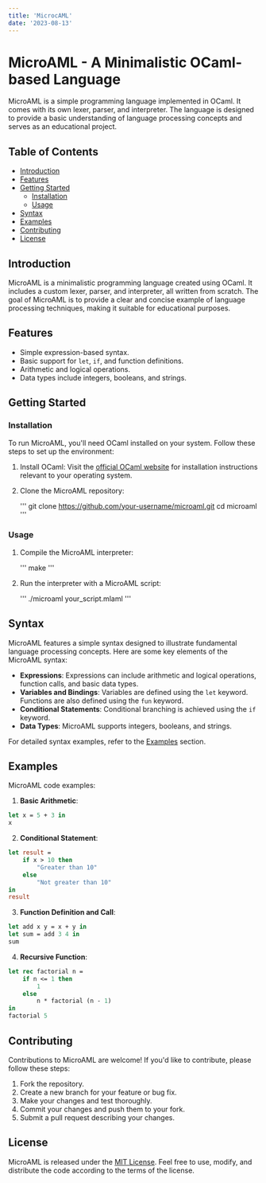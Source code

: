 ```yaml
---
title: 'MicrocAML'
date: '2023-08-13'
---
```


# MicroAML - A Minimalistic OCaml-based Language

MicroAML is a simple programming language implemented in OCaml. It comes with its own lexer, parser, and interpreter. The language is designed to provide a basic understanding of language processing concepts and serves as an educational project.

## Table of Contents

- [Introduction](#introduction)
- [Features](#features)
- [Getting Started](#getting-started)
  - [Installation](#installation)
  - [Usage](#usage)
- [Syntax](#syntax)
- [Examples](#examples)
- [Contributing](#contributing)
- [License](#license)

## Introduction

MicroAML is a minimalistic programming language created using OCaml. It includes a custom lexer, parser, and interpreter, all written from scratch. The goal of MicroAML is to provide a clear and concise example of language processing techniques, making it suitable for educational purposes.

## Features

- Simple expression-based syntax.
- Basic support for `let`, `if`, and function definitions.
- Arithmetic and logical operations.
- Data types include integers, booleans, and strings.

## Getting Started

### Installation

To run MicroAML, you'll need OCaml installed on your system. Follow these steps to set up the environment:

1. Install OCaml: Visit the [official OCaml website](https://ocaml.org/docs/install.html) for installation instructions relevant to your operating system.

2. Clone the MicroAML repository:

   '''
   git clone https://github.com/your-username/microaml.git
   cd microaml
   '''

### Usage

1. Compile the MicroAML interpreter:

   '''
   make
   '''

2. Run the interpreter with a MicroAML script:

   '''
   ./microaml your_script.mlaml
   '''

## Syntax

MicroAML features a simple syntax designed to illustrate fundamental language processing concepts. Here are some key elements of the MicroAML syntax:

- **Expressions**: Expressions can include arithmetic and logical operations, function calls, and basic data types.
- **Variables and Bindings**: Variables are defined using the `let` keyword. Functions are also defined using the `fun` keyword.
- **Conditional Statements**: Conditional branching is achieved using the `if` keyword.
- **Data Types**: MicroAML supports integers, booleans, and strings.

For detailed syntax examples, refer to the [Examples](#examples) section.

## Examples

MicroAML code examples:

1. **Basic Arithmetic**:

```ocaml
let x = 5 + 3 in
x
```

2. **Conditional Statement**:
```ocaml
let result =
    if x > 10 then
        "Greater than 10"
    else
        "Not greater than 10"
in
result
```

3. **Function Definition and Call**:
```ocaml
let add x y = x + y in
let sum = add 3 4 in
sum
```

4. **Recursive Function**:
```ocaml
let rec factorial n =
    if n <= 1 then
        1
    else
        n * factorial (n - 1)
in
factorial 5
```

## Contributing

Contributions to MicroAML are welcome! If you'd like to contribute, please follow these steps:

1. Fork the repository.
2. Create a new branch for your feature or bug fix.
3. Make your changes and test thoroughly.
4. Commit your changes and push them to your fork.
5. Submit a pull request describing your changes.

## License

MicroAML is released under the [MIT License](LICENSE). Feel free to use, modify, and distribute the code according to the terms of the license.

